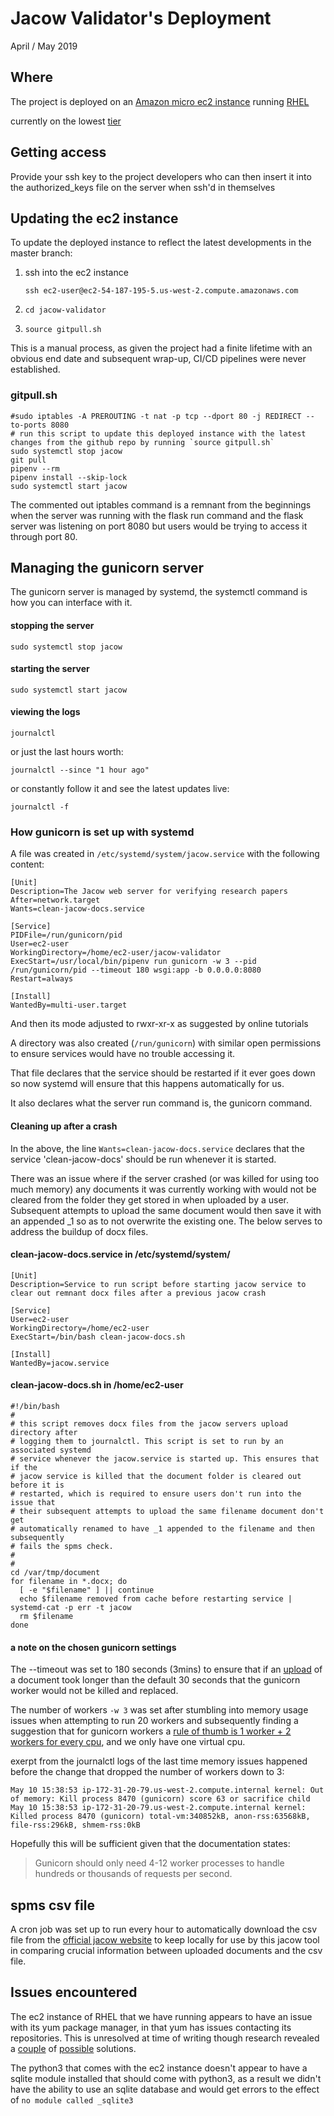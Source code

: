 # Jacow Validator's Deployment

April / May 2019

## Where

The project is deployed on an 
[Amazon micro ec2 instance](https://us-west-2.console.aws.amazon.com/ec2/v2/home)
running 
[RHEL](https://www.redhat.com/en/technologies/linux-platforms/enterprise-linux)

currently on the lowest [tier](https://aws.amazon.com/ec2/instance-types/)
## Getting access

Provide your ssh key to the project developers who can then insert it into the 
authorized_keys file on the server when ssh'd in themselves

## Updating the ec2 instance 

To update the deployed instance to reflect the latest developments in the
master branch:

1. ssh into the ec2 instance
    
    `ssh ec2-user@ec2-54-187-195-5.us-west-2.compute.amazonaws.com`
    
1. `cd jacow-validator`

1. `source gitpull.sh`

This is a manual process, as given the project had a finite lifetime with an
obvious end date and subsequent wrap-up, CI/CD pipelines were never established.

### gitpull.sh

```
#sudo iptables -A PREROUTING -t nat -p tcp --dport 80 -j REDIRECT --to-ports 8080
# run this script to update this deployed instance with the latest changes from the github repo by running `source gitpull.sh`
sudo systemctl stop jacow
git pull
pipenv --rm
pipenv install --skip-lock
sudo systemctl start jacow
```

The commented out iptables command is a remnant from the beginnings when the 
server was running with the flask run command and the flask server was
listening on port 8080 but users would be trying to access it through port 80.

## Managing the gunicorn server

The gunicorn server is managed by systemd, the systemctl command is how you can
interface with it.


#### stopping the server

`sudo systemctl stop jacow`

#### starting the server

`sudo systemctl start jacow`

#### viewing the logs

`journalctl`

or just the last hours worth:

`journalctl --since "1 hour ago"`

or constantly follow it and see the latest updates live:

`journalctl -f`

### How gunicorn is set up with systemd

A file was created in `/etc/systemd/system/jacow.service` with the following 
content:

```
[Unit]
Description=The Jacow web server for verifying research papers
After=network.target
Wants=clean-jacow-docs.service

[Service]
PIDFile=/run/gunicorn/pid
User=ec2-user
WorkingDirectory=/home/ec2-user/jacow-validator
ExecStart=/usr/local/bin/pipenv run gunicorn -w 3 --pid /run/gunicorn/pid --timeout 180 wsgi:app -b 0.0.0.0:8080
Restart=always

[Install]
WantedBy=multi-user.target
``` 

And then its mode adjusted to rwxr-xr-x as suggested by online tutorials

A directory was also created (`/run/gunicorn`) with similar open permissions
to ensure services would have no trouble accessing it.

That file declares that the service should be restarted if it ever goes down
so now systemd will ensure that this happens automatically for us.

It also declares what the server run command is, the gunicorn command.

#### Cleaning up after a crash

In the above, the line `Wants=clean-jacow-docs.service` declares that the 
service 'clean-jacow-docs' should be run whenever it is started.

There was an issue where if the server crashed (or was killed for using too 
much memory) any documents it was currently working with would not be cleared
from the folder they get stored in when uploaded by a user. Subsequent attempts
to upload the same document would then save it with an appended _1 so as to not
overwrite the existing one. The below serves to address the buildup of docx
files.

#### clean-jacow-docs.service in /etc/systemd/system/
```
[Unit]
Description=Service to run script before starting jacow service to clear out remnant docx files after a previous jacow crash

[Service]
User=ec2-user
WorkingDirectory=/home/ec2-user
ExecStart=/bin/bash clean-jacow-docs.sh

[Install]
WantedBy=jacow.service
```

#### clean-jacow-docs.sh in /home/ec2-user

```
#!/bin/bash
#
# this script removes docx files from the jacow servers upload directory after
# logging them to journalctl. This script is set to run by an associated systemd
# service whenever the jacow.service is started up. This ensures that if the 
# jacow service is killed that the document folder is cleared out before it is 
# restarted, which is required to ensure users don't run into the issue that 
# their subsequent attempts to upload the same filename document don't get
# automatically renamed to have _1 appended to the filename and then subsequently
# fails the spms check.
#
#
cd /var/tmp/document
for filename in *.docx; do
  [ -e "$filename" ] || continue
  echo $filename removed from cache before restarting service | systemd-cat -p err -t jacow
  rm $filename
done
```

#### a note on the chosen gunicorn settings

The --timeout was set to 180 seconds (3mins) to ensure that if an 
[upload](https://stackoverflow.com/questions/43868863/server-fails-to-upload-large-files-with-gunicorn) 
of a document took longer than the default 30 seconds that the gunicorn worker 
would not be killed and replaced. 

The number of workers `-w 3` was set after stumbling into memory usage issues 
when attempting to run 20 workers and 
subsequently finding a suggestion that for gunicorn workers a 
[rule of thumb is 1 worker + 2 workers for every cpu](https://github.com/benoitc/gunicorn/issues/1250),
and we only have one virtual cpu. 

exerpt from the journalctl logs of the last time memory issues happened before
the change that dropped the number of workers down to 3:
```
May 10 15:38:53 ip-172-31-20-79.us-west-2.compute.internal kernel: Out of memory: Kill process 8470 (gunicorn) score 63 or sacrifice child
May 10 15:38:53 ip-172-31-20-79.us-west-2.compute.internal kernel: Killed process 8470 (gunicorn) total-vm:340852kB, anon-rss:63568kB, file-rss:296kB, shmem-rss:0kB
```

Hopefully this will be sufficient given that the documentation states:

> Gunicorn should only need 4-12 worker processes to handle 
> hundreds or thousands of requests per second.

## spms csv file

A cron job was set up to run every hour to automatically download the csv file 
from the [official jacow website](http://www.jacow.org/) to keep locally for 
use by this jacow tool in comparing crucial information between uploaded 
documents and the csv file.

## Issues encountered

The ec2 instance of RHEL that we have running appears to have an issue with its
yum package manager, in that yum has issues contacting its repositories.
This is unresolved at time of writing though research revealed a 
[couple](https://forums.aws.amazon.com/message.jspa?messageID=407853)
of 
[possible](https://serverfault.com/questions/691696/aws-yum-does-not-work-from-private-subnet-does-work-from-public) 
solutions.

The python3 that comes with the ec2 instance doesn't appear to have a sqlite 
module installed that should come with python3, as a result we didn't have the
ability to use an sqlite database and would get errors to the effect of
`no module called _sqlite3`
